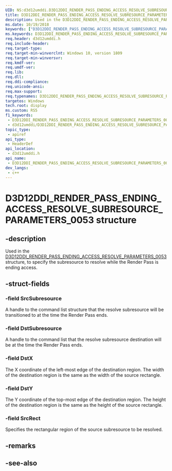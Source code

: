 ```yaml
---
UID: NS:d3d12umddi.D3D12DDI_RENDER_PASS_ENDING_ACCESS_RESOLVE_SUBRESOURCE_PARAMETERS_0053
title: D3D12DDI_RENDER_PASS_ENDING_ACCESS_RESOLVE_SUBRESOURCE_PARAMETERS_0053 (d3d12umddi.h)
description: Used in the D3D12DDI_RENDER_PASS_ENDING_ACCESS_RESOLVE_PARAMETERS_0053 structure, to specify the subresource to resolve while the Render Pass is ending access.
ms.date: 10/19/2018
keywords: ["D3D12DDI_RENDER_PASS_ENDING_ACCESS_RESOLVE_SUBRESOURCE_PARAMETERS_0053 structure"]
ms.keywords: D3D12DDI_RENDER_PASS_ENDING_ACCESS_RESOLVE_SUBRESOURCE_PARAMETERS_0053, D3D12DDI_RENDER_PASS_ENDING_ACCESS_RESOLVE_SUBRESOURCE_PARAMETERS_0053,
req.header: d3d12umddi.h
req.include-header: 
req.target-type: 
req.target-min-winverclnt: Windows 10, version 1809
req.target-min-winversvr: 
req.kmdf-ver: 
req.umdf-ver: 
req.lib: 
req.dll: 
req.ddi-compliance: 
req.unicode-ansi: 
req.max-support: 
req.typenames: D3D12DDI_RENDER_PASS_ENDING_ACCESS_RESOLVE_SUBRESOURCE_PARAMETERS_0053
targetos: Windows
tech.root: display
ms.custom: RS5
f1_keywords:
 - D3D12DDI_RENDER_PASS_ENDING_ACCESS_RESOLVE_SUBRESOURCE_PARAMETERS_0053
 - d3d12umddi/D3D12DDI_RENDER_PASS_ENDING_ACCESS_RESOLVE_SUBRESOURCE_PARAMETERS_0053
topic_type:
 - apiref
api_type:
 - HeaderDef
api_location:
 - d3d12umddi.h
api_name:
 - D3D12DDI_RENDER_PASS_ENDING_ACCESS_RESOLVE_SUBRESOURCE_PARAMETERS_0053
dev_langs:
 - c++
---
```


# D3D12DDI_RENDER_PASS_ENDING_ACCESS_RESOLVE_SUBRESOURCE_PARAMETERS_0053 structure


## -description

Used in the [D3D12DDI_RENDER_PASS_ENDING_ACCESS_RESOLVE_PARAMETERS_0053](ns-d3d12umddi-d3d12ddi_render_pass_ending_access_resolve_parameters_0053.md) structure, to specify the subresource to resolve while the Render Pass is ending access.

## -struct-fields

### -field SrcSubresource

A handle to the command list structure that the resolve subresource will be transitioned to at the time the Render Pass ends.

### -field DstSubresource

A handle to the command list that the resolve subresource destination will be at the time the Render Pass ends.

### -field DstX

The X coordinate of the left-most edge of the destination region. The width of the destination region is the same as the width of the source rectangle.

### -field DstY

The Y coordinate of the top-most edge of the destination region. The height of the destination region is the same as the height of the source rectangle.

### -field SrcRect

Specifies the rectangular region of the source subresource to be resolved.

## -remarks

## -see-also

